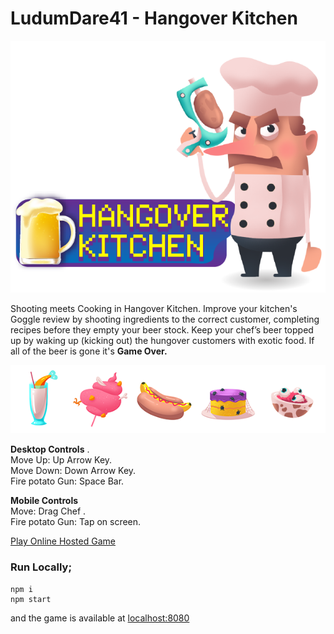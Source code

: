 # LudumDare41 - Hangover Kitchen


![hangover kitchen.png](./hangoverkitchen.png)

Shooting meets Cooking in Hangover Kitchen. Improve your kitchen's Goggle review by shooting ingredients to the correct customer, completing recipes before they empty your beer stock. Keep your chef’s beer topped up by waking up (kicking out) the hungover customers with exotic food. If all of the beer is gone it's **Game Over.**

![recpie.png](./src/assets/recpie.png)

**Desktop Controls** .   
Move Up: Up Arrow Key.   
Move Down: Down Arrow Key.   
Fire potato Gun: Space Bar.   
    
**Mobile Controls**      
Move: Drag Chef .   
Fire potato Gun: Tap on screen.   


[Play Online Hosted Game](http://vibrant-murdock-3dc5dd.netlify.com)



### Run Locally;

```
npm i
npm start
```

and the game is available at [localhost:8080](http://localhost:8080)

